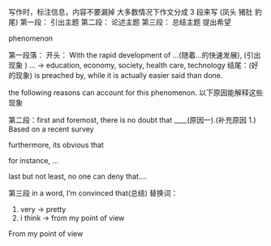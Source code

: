 写作时，标注信息，内容不要漏掉
大多数情况下作文分成 3 段来写 (凤头 猪肚 豹尾)
第一段： 引出主题
第二段： 论述主题
第三段： 总结主题 提出希望

phenomenon

第一段落：
开头： With the rapid development of ...(随着...的快速发展), (引出现象 )
... -> education, economy, society, health care, technology
结尾：(好的现象) is preached by, while it is actually easier said than done.

the following reasons can account for this phenomenon. 以下原因能解释这些现象

第二段：first and foremost, there is no doubt that \_\_\_\_(原因一).(补充原因 1.) Based on a recent survey

furthermore, its obvious that

for instance, ...

last but not least, no one can deny that....

第三段
in a word, I’m convinced that(总结)
替换词：

1. very -> pretty
2. i think -> from my point of view

From my point of view
